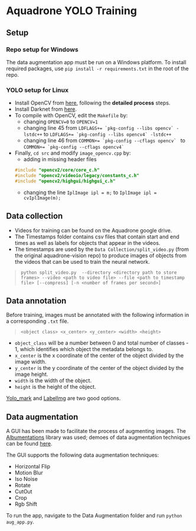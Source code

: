 # Aquadrone YOLO Training
## Setup
### Repo setup for Windows
The data augmentation app must be run on a Windows platform.
To install required packages, use `pip install -r requirements.txt` in the root of the repo.
### YOLO setup for Linux
* Install OpenCV from [here](https://docs.opencv.org/master/d7/d9f/tutorial_linux_install.html), following the **detailed process** steps.
*  Install Darknet from [here](https://pjreddie.com/darknet/install/).
* To compile with OpenCV, edit the `Makefile` by:
    * changing `OPENCV=0` to `OPENCV=1`
    * changing line 45 from ``LDFLAGS+= `pkg-config --libs opencv` -lstdc++`` to ``LDFLAGS+= `pkg-config --libs opencv4` -lstdc++``
    * changing line 46 from ``COMMON+= `pkg-config --cflags opencv` `` to ``COMMON+= `pkg-config --cflags opencv4` ``
* Finally, `cd src` and modify `image_opencv.cpp` by:
    * adding in missing header files
    ```cpp
    #include "opencv2/core/core_c.h"
    #include "opencv2/videoio/legacy/constants_c.h"
    #include "opencv2/highgui/highgui_c.h"
    ```
    * changing the line `IplImage ipl = m;` to `IplImage ipl = cvIplImage(m);`
## Data collection
* Videos for training can be found on the Aquadrone google drive.
* The Timestamps folder contains csv files that contain start and end times as well as labels for objects that appear in the videos.
* The timestamps are used by the `Data Collection/split_video.py` (from the original aquadrone-vision repo) to produce images of objects from the videos that can be used to train the neural network.

> `python split_video.py  --directory <directory path to store frames> --video <path to video file> --file <path to timestamp file> [--compress] [-n <number of frames per second>]`

<!--gate1, gate2, gate3 videos are from ARVP 2019--> 
## Data annotation
Before training, images must be annotated with the following information in a corresponding `.txt` file.

> `<object class> <x_center> <y_center> <width> <height>`

* `object_class` will be a number between 0 and total number of classes - 1, which identifies which object the metadata belongs to.
* `x_center` is the x coordinate of the center of the object divided by the image width.
* `y_center` is the y coordinate of the center of the object divided by the image height.
* `width` is the width of the object.
* `height` is the height of the object.

[Yolo_mark](https://github.com/AlexeyAB/Yolo_mark) and [LabelImg](https://github.com/tzutalin/labelImg) are two good options.
## Data augmentation
A GUI has been made to facilitate the process of augmenting images. The [Albumentations](https://albumentations.ai/) library was used; demoes of data augmentation techniques can be found [here](https://albumentations-demo.herokuapp.com/).

The GUI supports the following data augmentation techniques:
* Horizontal Flip
* Motion Blur
* Iso Noise
* Rotate
* CutOut
* Crop
* Rgb Shift

To run the app, navigate to the Data Augmentation folder and run `python aug_app.py`.